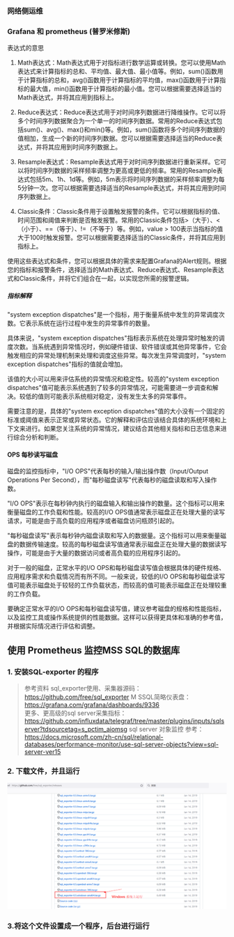 ### 网络侧运维

### Grafana 和 prometheus  (普罗米修斯)
表达式的意思
  1. Math表达式：Math表达式用于对指标进行数学运算或转换。您可以使用Math表达式来计算指标的总和、平均值、最大值、最小值等。例如，sum()函数用于计算指标的总和，avg()函数用于计算指标的平均值，max()函数用于计算指标的最大值，min()函数用于计算指标的最小值。您可以根据需要选择适当的Math表达式，并将其应用到指标上。

2. Reduce表达式：Reduce表达式用于对时间序列数据进行降维操作。它可以将多个时间序列数据聚合为一个单一的时间序列数据。常用的Reduce表达式包括sum()、avg()、max()和min()等。例如，sum()函数将多个时间序列数据的值相加，生成一个新的时间序列数据。您可以根据需要选择适当的Reduce表达式，并将其应用到时间序列数据上。

3. Resample表达式：Resample表达式用于对时间序列数据进行重新采样。它可以将时间序列数据的采样频率调整为更高或更低的频率。常用的Resample表达式包括5m、1h、1d等。例如，5m表示将时间序列数据的采样频率调整为每5分钟一次。您可以根据需要选择适当的Resample表达式，并将其应用到时间序列数据上。

4. Classic条件：Classic条件用于设置触发报警的条件。它可以根据指标的值、时间范围和阈值来判断是否触发报警。常用的Classic条件包括>（大于）、<（小于）、==（等于）、!=（不等于）等。例如，value > 100表示当指标的值大于100时触发报警。您可以根据需要选择适当的Classic条件，并将其应用到指标上。

使用这些表达式和条件，您可以根据具体的需求来配置Grafana的Alert规则。根据您的指标和报警条件，选择适当的Math表达式、Reduce表达式、Resample表达式和Classic条件，并将它们组合在一起，以实现您所需的报警逻辑。


##### 指标解释

"system exception dispatches"是一个指标，用于衡量系统中发生的异常调度次数。它表示系统在运行过程中发生的异常事件的数量。

具体来说，"system exception dispatches"指标表示系统在处理异常时触发的调度次数。当系统遇到异常情况时，例如硬件错误、软件错误或其他异常事件，它会触发相应的异常处理机制来处理和调度这些异常。每次发生异常调度时，"system exception dispatches"指标的值就会增加。

该值的大小可以用来评估系统的异常情况和稳定性。较高的"system exception dispatches"值可能表示系统遇到了较多的异常情况，可能需要进一步调查和解决。较低的值则可能表示系统相对稳定，没有发生太多的异常事件。

需要注意的是，具体的"system exception dispatches"值的大小没有一个固定的标准或阈值来表示正常或异常状态。它的解释和评估应该结合具体的系统环境和上下文来进行。如果您关注系统的异常情况，建议结合其他相关指标和日志信息来进行综合分析和判断。

#### OPS   每秒读写磁盘

磁盘的监控指标中，"I/O OPS"代表每秒的输入/输出操作数（Input/Output Operations Per Second），而"每秒磁盘读写"代表每秒的磁盘读取和写入操作数。

"I/O OPS"表示在每秒钟内执行的磁盘输入和输出操作的数量。这个指标可以用来衡量磁盘的工作负载和性能。较高的I/O OPS值通常表示磁盘正在处理大量的读写请求，可能是由于高负载的应用程序或者磁盘访问瓶颈引起的。

"每秒磁盘读写"表示每秒钟内磁盘读取和写入的数据量。这个指标可以用来衡量磁盘的数据传输速度。较高的每秒磁盘读写值通常表示磁盘正在处理大量的数据读写操作，可能是由于大量的数据访问或者高负载的应用程序引起的。

对于一般的磁盘，正常水平的I/O OPS和每秒磁盘读写值会根据具体的硬件规格、应用程序需求和负载情况而有所不同。一般来说，较低的I/O OPS和每秒磁盘读写值可能表示磁盘处于较轻的工作负载状态，而较高的值可能表示磁盘正在处理较重的工作负载。

要确定正常水平的I/O OPS和每秒磁盘读写值，建议参考磁盘的规格和性能指标，以及监控工具或操作系统提供的性能数据。这样可以获得更具体和准确的参考值，并根据实际情况进行评估和调整。

## 使用 Prometheus 监控MSS SQL的数据库

### 1. 安装SQL-exporter 的程序

> 参考资料
 sql_exporter使用、采集器源码： https://github.com/free/sql_exporter 
M SSQL简略仪表盘：https://grafana.com/grafana/dashboards/9336   
更多、更高级的sql server采集指标：https://github.com/influxdata/telegraf/tree/master/plugins/inputs/sqlserver?tdsourcetag=s_pctim_aiomsg
 sql server 对象监控 参考：https://docs.microsoft.com/zh-cn/sql/relational-databases/performance-monitor/use-sql-server-objects?view=sql-server-ver15

### 2. 下载文件，并且运行

![下载地址](./github下载.png)

### 3.将这个文件设置成一个程序，后台进行运行

